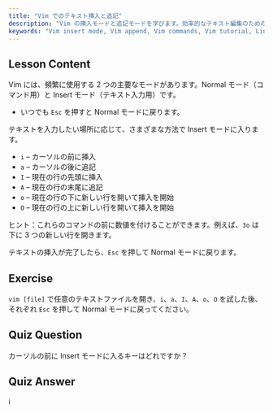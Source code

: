 ```yaml
---
title: "Vim でのテキスト挿入と追記"
description: "Vim の挿入モードと追記モードを学びます。効率的なテキスト編集のための 'i'、'a'、'I'、'A'、'o'、'O' コマンドを理解しましょう。今すぐ Vim スキルを向上させましょう！"
keywords: "Vim insert mode, Vim append, Vim commands, Vim tutorial, Linux text editor, beginner Vim, Vim guide, Vim 'i' 'a"
---
```


## Lesson Content

Vim には、頻繁に使用する 2 つの主要なモードがあります。Normal モード（コマンド用）と Insert モード（テキスト入力用）です。

- いつでも `Esc` を押すと Normal モードに戻ります。

テキストを入力したい場所に応じて、さまざまな方法で Insert モードに入ります。

- `i` – カーソルの前に挿入
- `a` – カーソルの後に追記
- `I` – 現在の行の先頭に挿入
- `A` – 現在の行の末尾に追記
- `o` – 現在の行の下に新しい行を開いて挿入を開始
- `O` – 現在の行の上に新しい行を開いて挿入を開始

ヒント：これらのコマンドの前に数値を付けることができます。例えば、`3o` は下に 3 つの新しい行を開きます。

テキストの挿入が完了したら、`Esc` を押して Normal モードに戻ります。

## Exercise

`vim [file]` で任意のテキストファイルを開き、`i`、`a`、`I`、`A`、`o`、`O` を試した後、それぞれ `Esc` を押して Normal モードに戻ってください。

## Quiz Question

カーソルの前に Insert モードに入るキーはどれですか？

## Quiz Answer

i
